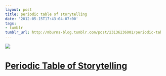 ```yaml
---
layout: post
title: periodic table of storytelling
date: '2012-05-15T17:43:04-07:00'
tags:
- tumblr
tumblr_url: http://mburns-blog.tumblr.com/post/23136236001/periodic-table-of-storytelling
---
```

<img src="http://68.media.tumblr.com/tumblr_m43bbsQkmP1qzt3z9o1_1280.png"/>
<h1><a href="http://ComputerSherpa.deviantart.com/art/Periodic-Table-of-Storytelling-203548951">Periodic Table of Storytelling</a></h1>
